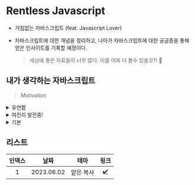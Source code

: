 # Rentless Javascript

- 거침없는 자바스크립트 (feat. Javascript Lover)

- 자바스크립트에 대한 개념을 정리하고, 나아가 자바스크립트에 대한 궁금증을 통해 얻은 인사이트를 기록할 예정이다.

  > 세상에 좋은 자료들이 너무 많다. 이를 어찌 다 볼수 있을꼬?! 🥲

## 내가 생각하는 자바스크립트

> Motivation

<details>
    <summary>유연함</summary>

자바스크립트는 비주류(?)의 언어로 탄생했다가 점점 주류(!)의 언어로 발전 중인 언어이다. 처음 자바스크립트를 사용하면 느끼는 점은 `유연함`이였다. 하지만 이러한 자바스크립트의 유연함이 `애매함`으로 나타나는 경우, 왜 이렇게 동작하는지에 대한 이해가 어려운 부분들도 존재하였다. 그럼에도 자바스크립트라는 언어를 명료하게 이해하기 위해서 딥다이브를 하다보면 애매함이 `명료함`으로 바뀌는 시점을 마주하게된다. 그러한 명료함을 나의 언어로 기록하기 위해서 이 저장소를 만들게 되었다.

  </details>

<details>
  <summary>여전히 발전중!</summary>

자바스크립트는 매년 새로운 버전이 등장하고 새로운 개념이 탑재된다. 혹자는 "자바스크립트는 현재 나온 언어 중에 가장 어려운 언어다. 왜냐하면 현대 언어의 장점이라고 불리는 스펙을 매년 업데이트 하여 집어넣고 있기 때문이다. 그래서 다른 언어에 대한 이해 없이는 개념을 받아들이기가 쉽지 않다" 라고 말한다. 매년 단순히 추가되는 메소드, 프로퍼티를 사용하는 것을 넘어서 추가된 `개념에 대한 기저`를 이해해야 이 발전해가는 자바스크립트 생태계에서 좋은 개발자로 성장해나갈 수 있지 않을까.

</details>

<details>
  <summary>기본</summary>

요새 웹개발, 특히 프런트엔드는 프레임워크(리액트, 뷰, 스벨트 등등) 중심으로 개발이 진행된다. 이러한 프레임워크를 구현한 것은 결국 자바스크립트이다. 또한 자바스크립트보다 타입스크립트를 주로 사용하는 추세이다.(솔직히 `Javascript Lover`였던 나였지만, 이제는 `Typescript Lover`로 진화 중이다.) 하지만 타입스크립트 역시 자바스크립트의 `superset` 아닌가! 결국 기본은 자바스크립트라고 생각한다. 지금은 각각의 프레임워크를 잘 이해하고 있는, 프레임워크에 숙련된 개발자 되기위해서 노력해야할지 모른다. 하지만 `코어 로직을 구현` 해야한다면, 그 부분은 자바스크립트로 할 수 밖에 없을 것이다. 나는 이러한 코어 로직을 직접 구현할 수 있는 개발자가 되고 싶다. 언젠가 이 저장소가 코어 로직을 구현하는데 도움이 되길 바란다.

</details>

## 리스트

| 인덱스 |    날짜    |   테마    |               링크                |
| :----: | :--------: | :-------: | :-------------------------------: |
|   1    | 2023.06.02 | 얕은 복사 | [✔️](/list/shallow-copy/index.md) |
